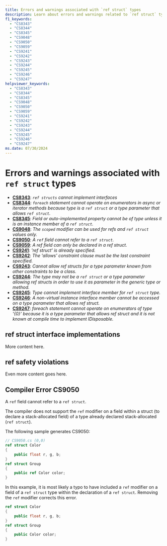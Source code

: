 ```yaml
---
title: Errors and warnings associated with `ref struct` types
description: Learn about errors and warnings related to `ref struct` types. The compiler enforces several restrictions on `ref struct` types to enforce ref safety rules
f1_keywords:
  - "CS8343"
  - "CS8344"
  - "CS8345"
  - "CS9048"
  - "CS9050"
  - "CS9059"
  - "CS9241"
  - "CS9242"
  - "CS9243"
  - "CS9244"
  - "CS9245"
  - "CS9246"
  - "CS9247"
helpviewer_keywords:
  - "CS8343"
  - "CS8344"
  - "CS8345"
  - "CS9048"
  - "CS9050"
  - "CS9059"
  - "CS9241"
  - "CS9242"
  - "CS9243"
  - "CS9244"
  - "CS9245"
  - "CS9246"
  - "CS9247"
ms.date: 07/30/2024
---
```

# Errors and warnings associated with `ref struct` types

- [**CS8343**](#ref-struct-interface-implementations): *`ref structs` cannot implement interfaces*
- [**CS8344**](#ref-struct-interface-implementations): *`foreach` statement cannot operate on enumerators in async or iterator methods because type is a `ref struct` or a type parameter that allows `ref struct`.*
- [**CS8345**](#ref-safety-violations): *Field or auto-implemented property cannot be of type unless it is an instance member of a `ref struct`.*
- [**CS9048**](#ref-safety-violations): *The `scoped` modifier can be used for refs and `ref struct` values only.*
- [**CS9050**](#compiler-error-cs9050): *A `ref` field cannot refer to a `ref struct`.*
- [**CS9059**](#ref-safety-violations): *A ref field can only be declared in a ref struct.*
- [**CS9241**](#ref-struct-interface-implementations): *'ref struct' is already specified.*
- [**CS9242**](#ref-struct-interface-implementations): *The 'allows' constraint clause must be the last constraint specified.*
- [**CS9243**](#ref-struct-interface-implementations): *Cannot allow ref structs for a type parameter known from other constraints to be a class.*
- [**CS9244**](#ref-struct-interface-implementations): *The type may not be a `ref struct` or a type parameter allowing ref structs in order to use it as parameter in the generic type or method.*
- [**CS9245**](#ref-struct-interface-implementations): *Type cannot implement interface member for `ref struct` type.*
- [**CS9246**](#ref-struct-interface-implementations): *A non-virtual instance interface member cannot be accessed on a type parameter that allows ref struct.*
- [**CS9247**](#ref-struct-interface-implementations): *foreach statement cannot operate on enumerators of type '{0}' because it is a type parameter that allows ref struct and it is not known at compile time to implement IDisposable.*

## ref struct interface implementations

More content here.

## ref safety violations

Even more content goes here.

## Compiler Error CS9050

A `ref` field cannot refer to a `ref struct`.

The compiler does not support the `ref` modifier on a field within a struct (to declare a stack-allocated field) of a type already declared stack-allocated (`ref struct`).

The following sample generates CS9050:

```csharp
// CS9050.cs (0,0)
ref struct Color
{
    public float r, g, b;
}
ref struct Group
{
    public ref Color color;
}
```

In this example, it is most likely a typo to have included a `ref` modifier on a field of a `ref struct` type within the declaration of a `ref struct`.  Removing the `ref` modifier corrects this error.

```csharp
ref struct Color
{
    public float r, g, b;
}
ref struct Group
{
    public Color color;
}
```
